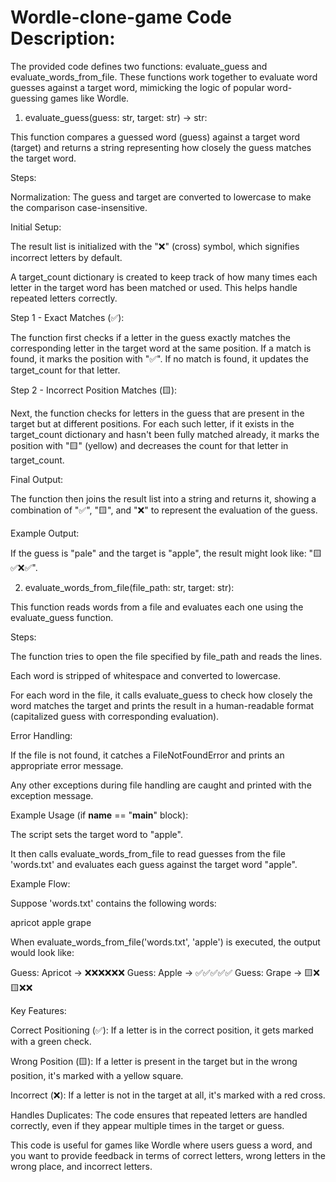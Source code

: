 # Wordle-clone-game Code Description:

The provided code defines two functions: evaluate_guess and evaluate_words_from_file. These functions work together to evaluate word guesses against a target word, mimicking the logic of popular word-guessing games like Wordle.

1. evaluate_guess(guess: str, target: str) -> str:

This function compares a guessed word (guess) against a target word (target) and returns a string representing how closely the guess matches the target word.

Steps:

Normalization: The guess and target are converted to lowercase to make the comparison case-insensitive.

Initial Setup:

The result list is initialized with the "❌" (cross) symbol, which signifies incorrect letters by default.

A target_count dictionary is created to keep track of how many times each letter in the target word has been matched or used. This helps handle repeated letters correctly.

Step 1 - Exact Matches (✅):

The function first checks if a letter in the guess exactly matches the corresponding letter in the target word at the same position. If a match is found, it marks the position with "✅". If no match is found, it updates the target_count for that letter.

Step 2 - Incorrect Position Matches (🟨):

Next, the function checks for letters in the guess that are present in the target but at different positions. For each such letter, if it exists in the target_count dictionary and hasn't been fully matched already, it marks the position with "🟨" (yellow) and decreases the count for that letter in target_count.

Final Output:

The function then joins the result list into a string and returns it, showing a combination of "✅", "🟨", and "❌" to represent the evaluation of the guess.

Example Output:

If the guess is "pale" and the target is "apple", the result might look like: "🟨✅❌✅".

2. evaluate_words_from_file(file_path: str, target: str):

This function reads words from a file and evaluates each one using the evaluate_guess function.

Steps:

The function tries to open the file specified by file_path and reads the lines.

Each word is stripped of whitespace and converted to lowercase.

For each word in the file, it calls evaluate_guess to check how closely the word matches the target and prints the result in a human-readable format (capitalized guess with corresponding evaluation).

Error Handling:

If the file is not found, it catches a FileNotFoundError and prints an appropriate error message.

Any other exceptions during file handling are caught and printed with the exception message.

Example Usage (if __name__ == "__main__" block):

The script sets the target word to "apple".

It then calls evaluate_words_from_file to read guesses from the file 'words.txt' and evaluates each guess against the target word "apple".

Example Flow:

Suppose 'words.txt' contains the following words:

apricot
apple
grape


When evaluate_words_from_file('words.txt', 'apple') is executed, the output would look like:

Guess: Apricot -> ❌❌❌❌❌❌
Guess: Apple -> ✅✅✅✅✅
Guess: Grape -> 🟨❌🟨❌❌

Key Features:

Correct Positioning (✅): If a letter is in the correct position, it gets marked with a green check.

Wrong Position (🟨): If a letter is present in the target but in the wrong position, it's marked with a yellow square.

Incorrect (❌): If a letter is not in the target at all, it's marked with a red cross.

Handles Duplicates: The code ensures that repeated letters are handled correctly, even if they appear multiple times in the target or guess.

This code is useful for games like Wordle where users guess a word, and you want to provide feedback in terms of correct letters, wrong letters in the wrong place, and incorrect letters.
